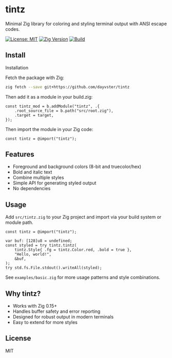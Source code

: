 # tintz

Minimal Zig library for coloring and styling terminal output with ANSI escape codes.

[![License: MIT](https://img.shields.io/badge/License-MIT-blue.svg)](./LICENSE)
[![Zig Version](https://img.shields.io/badge/Zig-0.15%2B-orange)](https://ziglang.org/)
[![Build](https://img.shields.io/badge/build-passing-brightgreen)]()

## Install

Installation

Fetch the package with Zig:

```sh
zig fetch --save git+https://github.com/dayvster/tintz
```

Then add it as a module in your build.zig:

```zig
const tintz_mod = b.addModule("tintz", .{
    .root_source_file = b.path("src/root.zig"),
    .target = target,
});
```

Then import the module in your Zig code:

```zig
const tintz = @import("tintz");
```


## Features
- Foreground and background colors (8-bit and truecolor/hex)
- Bold and italic text
- Combine multiple styles
- Simple API for generating styled output
- No dependencies

## Usage
Add `src/tintz.zig` to your Zig project and import via your build system or module path.

```zig
const tintz = @import("tintz");

var buf: [128]u8 = undefined;
const styled = try tintz.tintz(
    tintz.Style{ .fg = tintz.Color.red, .bold = true },
    "Hello, world!",
    &buf,
);
try std.fs.File.stdout().writeAll(styled);
```

See `examples/basic.zig` for more usage patterns and style combinations.

## Why tintz?
- Works with Zig 0.15+
- Handles buffer safety and error reporting
- Designed for robust output in modern terminals
- Easy to extend for more styles

## License
MIT
